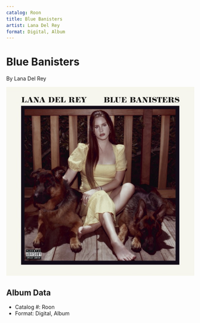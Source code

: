 ```yaml
---
catalog: Roon
title: Blue Banisters
artist: Lana Del Rey
format: Digital, Album
---
```


# Blue Banisters

By Lana Del Rey

![](../../assets/albumcovers/Lana_Del_Rey-Blue_Banisters.png)

## Album Data

- Catalog #: Roon
- Format: Digital, Album

